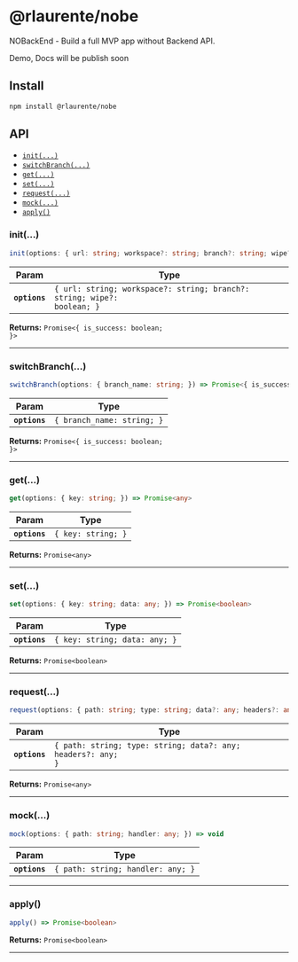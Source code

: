 # @rlaurente/nobe

NOBackEnd - Build a full MVP app without Backend API.

Demo, Docs will be publish soon

## Install

```bash
npm install @rlaurente/nobe
```

## API

<docgen-index>

* [`init(...)`](#init)
* [`switchBranch(...)`](#switchbranch)
* [`get(...)`](#get)
* [`set(...)`](#set)
* [`request(...)`](#request)
* [`mock(...)`](#mock)
* [`apply()`](#apply)

</docgen-index>

<docgen-api>
<!--Update the source file JSDoc comments and rerun docgen to update the docs below-->

### init(...)

```typescript
init(options: { url: string; workspace?: string; branch?: string; wipe?: boolean; }) => Promise<{ is_success: boolean; }>
```

| Param         | Type                                                                               |
| ------------- | ---------------------------------------------------------------------------------- |
| **`options`** | <code>{ url: string; workspace?: string; branch?: string; wipe?: boolean; }</code> |

**Returns:** <code>Promise&lt;{ is_success: boolean; }&gt;</code>

--------------------


### switchBranch(...)

```typescript
switchBranch(options: { branch_name: string; }) => Promise<{ is_success: boolean; }>
```

| Param         | Type                                  |
| ------------- | ------------------------------------- |
| **`options`** | <code>{ branch_name: string; }</code> |

**Returns:** <code>Promise&lt;{ is_success: boolean; }&gt;</code>

--------------------


### get(...)

```typescript
get(options: { key: string; }) => Promise<any>
```

| Param         | Type                          |
| ------------- | ----------------------------- |
| **`options`** | <code>{ key: string; }</code> |

**Returns:** <code>Promise&lt;any&gt;</code>

--------------------


### set(...)

```typescript
set(options: { key: string; data: any; }) => Promise<boolean>
```

| Param         | Type                                     |
| ------------- | ---------------------------------------- |
| **`options`** | <code>{ key: string; data: any; }</code> |

**Returns:** <code>Promise&lt;boolean&gt;</code>

--------------------


### request(...)

```typescript
request(options: { path: string; type: string; data?: any; headers?: any; }) => Promise<any>
```

| Param         | Type                                                                    |
| ------------- | ----------------------------------------------------------------------- |
| **`options`** | <code>{ path: string; type: string; data?: any; headers?: any; }</code> |

**Returns:** <code>Promise&lt;any&gt;</code>

--------------------


### mock(...)

```typescript
mock(options: { path: string; handler: any; }) => void
```

| Param         | Type                                         |
| ------------- | -------------------------------------------- |
| **`options`** | <code>{ path: string; handler: any; }</code> |

--------------------


### apply()

```typescript
apply() => Promise<boolean>
```

**Returns:** <code>Promise&lt;boolean&gt;</code>

--------------------

</docgen-api>
